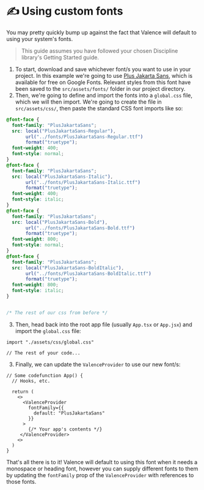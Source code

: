 # ✍ Using custom fonts

You may pretty quickly bump up against the fact that Valence will default to using your system's fonts.&#x20;

> This guide assumes you have followed your chosen Discipline library's Getting Started guide.

1. To start, download and save whichever font/s you want to use in your project. In this example we're going to use [Plus Jakarta Sans](https://fonts.google.com/specimen/Plus+Jakarta+Sans), which is available for free on Google Fonts. Relevant styles from this font have been saved to the `src/assets/fonts/` folder in our project directory.
2. Then, we're going to define and import the fonts into a `global.css` file, which we will then import. We're going to create the file in `src/assets/css/`, then paste the standard CSS font imports like so:

```css
@font-face {
  font-family: "PlusJakartaSans";
  src: local("PlusJakartaSans-Regular"), 
       url("../fonts/PlusJakartaSans-Regular.ttf") 
       format("truetype");
  font-weight: 400;
  font-style: normal;
}
@font-face {
  font-family: "PlusJakartaSans";
  src: local("PlusJakartaSans-Italic"), 
       url("../fonts/PlusJakartaSans-Italic.ttf") 
       format("truetype");
  font-weight: 400;
  font-style: italic;
}
@font-face {
  font-family: "PlusJakartaSans";
  src: local("PlusJakartaSans-Bold"),
       url("../fonts/PlusJakartaSans-Bold.ttf") 
       format("truetype");
  font-weight: 800;
  font-style: normal;
}
@font-face {
  font-family: "PlusJakartaSans";
  src: local("PlusJakartaSans-BoldItalic"), 
       url("../fonts/PlusJakartaSans-BoldItalic.ttf") 
       format("truetype");
  font-weight: 800;
  font-style: italic;
}


/* The rest of our css from before */
```

3. Then, head back into the root app file (usually `App.tsx` or `App.jsx`) and import the `global.css` file:

```tsx
import "./assets/css/global.css"

// The rest of your code...
```

3. Finally, we can update the `ValenceProvider` to use our new font/s:

```tsx
// Some codefunction App() {
  // Hooks, etc.

  return (
    <>
      <ValenceProvider
        fontFamily={{
          default: "PlusJakartaSans"
        }}
      >
        {/* Your app's contents */}
     </ValenceProvider>
    <>
  )
}
```

That's all there is to it! Valence will default to using this font when it needs a monospace or heading font, however you can supply different fonts to them by updating the `fontFamily` prop of the `ValenceProvider` with references to those fonts.
